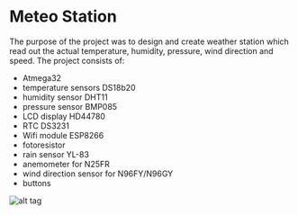 # Meteo Station
The purpose of the project was to design and create weather station which read out the actual temperature, humidity, pressure, wind direction and speed.
The project consists of:
- Atmega32
- temperature sensors DS18b20
- humidity sensor DHT11
- pressure sensor BMP085
- LCD display HD44780
- RTC DS3231
- Wifi module ESP8266
- fotoresistor
- rain sensor YL-83 
- anemometer for N25FR
- wind direction sensor for N96FY/N96GY
- buttons


![alt tag](https://user-images.githubusercontent.com/34624798/35879537-c0f474a6-0b7b-11e8-8164-110b23d88470.jpg)